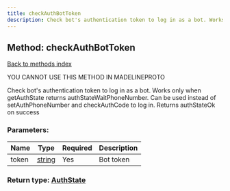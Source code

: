 ```yaml
---
title: checkAuthBotToken
description: Check bot's authentication token to log in as a bot. Works only when getAuthState returns authStateWaitPhoneNumber. Can be used instead of setAuthPhoneNumber and checkAuthCode to log in. Returns authStateOk on success
---
```

## Method: checkAuthBotToken  
[Back to methods index](index.md)


YOU CANNOT USE THIS METHOD IN MADELINEPROTO


Check bot's authentication token to log in as a bot. Works only when getAuthState returns authStateWaitPhoneNumber. Can be used instead of setAuthPhoneNumber and checkAuthCode to log in. Returns authStateOk on success

### Parameters:

| Name     |    Type       | Required | Description |
|----------|---------------|----------|-------------|
|token|[string](../types/string.md) | Yes|Bot token|


### Return type: [AuthState](../types/AuthState.md)

